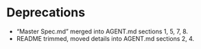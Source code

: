 # Deprecations

- “Master Spec.md” merged into AGENT.md sections 1, 5, 7, 8.
- README trimmed, moved details into AGENT.md sections 2, 4.
